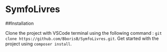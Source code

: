 # SymfoLivres

##Installation

Clone the project with VSCode terminal using the following command : ```git clone https://github.com/BborisB/SymfoLivres.git```.
Get started with the project using ```composer install```.

